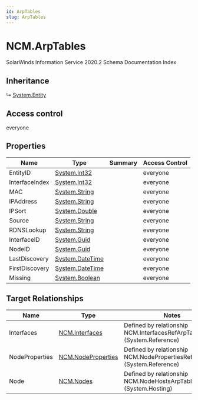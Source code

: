 ```yaml
---
id: ArpTables
slug: ArpTables
---
```


# NCM.ArpTables

SolarWinds Information Service 2020.2 Schema Documentation Index

## Inheritance

↳ [System.Entity](./../System/Entity)

## Access control

everyone

## Properties

| Name | Type | Summary | Access Control |
| ------ | ------ | ------ | ------ |
| EntityID | [System.Int32](https://docs.microsoft.com/en-us/dotnet/api/system.int32) |  | everyone |
| InterfaceIndex | [System.Int32](https://docs.microsoft.com/en-us/dotnet/api/system.int32) |  | everyone |
| MAC | [System.String](https://docs.microsoft.com/en-us/dotnet/api/system.string) |  | everyone |
| IPAddress | [System.String](https://docs.microsoft.com/en-us/dotnet/api/system.string) |  | everyone |
| IPSort | [System.Double](https://docs.microsoft.com/en-us/dotnet/api/system.double) |  | everyone |
| Source | [System.String](https://docs.microsoft.com/en-us/dotnet/api/system.string) |  | everyone |
| RDNSLookup | [System.String](https://docs.microsoft.com/en-us/dotnet/api/system.string) |  | everyone |
| InterfaceID | [System.Guid](https://docs.microsoft.com/en-us/dotnet/api/system.guid) |  | everyone |
| NodeID | [System.Guid](https://docs.microsoft.com/en-us/dotnet/api/system.guid) |  | everyone |
| LastDiscovery | [System.DateTime](https://docs.microsoft.com/en-us/dotnet/api/system.datetime) |  | everyone |
| FirstDiscovery | [System.DateTime](https://docs.microsoft.com/en-us/dotnet/api/system.datetime) |  | everyone |
| Missing | [System.Boolean](https://docs.microsoft.com/en-us/dotnet/api/system.boolean) |  | everyone |

## Target Relationships

| Name | Type | Notes |
| ------ | ------ | ------ |
| Interfaces | [NCM.Interfaces](./../NCM/Interfaces) | Defined by relationship NCM.InterfacesRefArpTables (System.Reference) |
| NodeProperties | [NCM.NodeProperties](./../NCM/NodeProperties) | Defined by relationship NCM.NodePropertiesRefArpTables (System.Reference) |
| Node | [NCM.Nodes](./../NCM/Nodes) | Defined by relationship NCM.NodeHostsArpTables (System.Hosting) |

